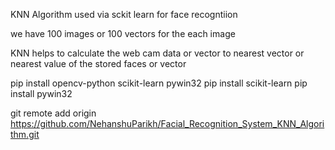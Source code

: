 KNN Algorithm used via sckit learn for face recogntiion

we have 100 images or 100 vectors for the each image

KNN helps to calculate the web cam data or vector to nearest vector or nearest value of the stored faces or vector



pip install opencv-python scikit-learn pywin32
pip install scikit-learn
pip install pywin32

git remote add origin https://github.com/NehanshuParikh/Facial_Recognition_System_KNN_Algorithm.git

